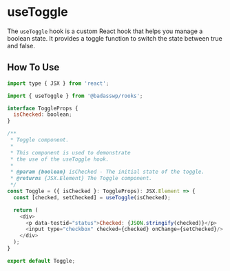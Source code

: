 # useToggle

The `useToggle` hook is a custom React hook that helps you manage a boolean state. It provides a toggle function to switch the state between true and false.

## How To Use

```js
import type { JSX } from 'react';

import { useToggle } from '@badasswp/rooks';

interface ToggleProps {
  isChecked: boolean;
}

/**
 * Toggle component.
 *
 * This component is used to demonstrate
 * the use of the useToggle hook.
 *
 * @param {boolean} isChecked - The initial state of the toggle.
 * @returns {JSX.Element} The Toggle component.
 */
const Toggle = ({ isChecked }: ToggleProps): JSX.Element => {
  const [checked, setChecked] = useToggle(isChecked);

  return (
    <div>
      <p data-testid="status">Checked: {JSON.stringify(checked)}</p>
      <input type="checkbox" checked={checked} onChange={setChecked}/>
    </div>
  );
}

export default Toggle;
```
